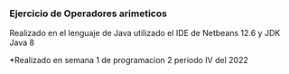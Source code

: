 ### Ejercicio de Operadores arimeticos

Realizado en el lenguaje de Java utilizado el IDE de Netbeans 12.6 y JDK Java 8

*Realizado en semana 1 de programacion 2 periodo IV del 2022